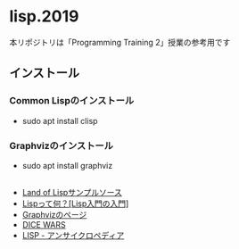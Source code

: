 # lisp.2019

本リポジトリは「Programming Training 2」授業の参考用です

## インストール

### Common Lispのインストール
- sudo apt install clisp

### Graphvizのインストール
- sudo apt install graphviz

## 
- [Land of Lispサンプルソース](http://landoflisp.com/source.html)
- [Lispって何？[Lisp入門の入門]](https://qiita.com/minekai374/items/f146009b403ed9395fe0)
- [Graphvizのページ](http://www.graphviz.org/)
- [DICE WARS](https://www.gamedesign.jp/games/dicewars/)
- [LISP - アンサイクロペディア](https://ja.uncyclopedia.info/wiki/LISP)